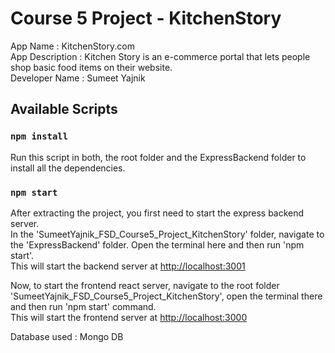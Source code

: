 # Course 5 Project - KitchenStory
App Name : KitchenStory.com <br />
App Description : Kitchen Story is an e-commerce portal that lets people shop basic food items on their website. <br />
Developer Name : Sumeet Yajnik

## Available Scripts

### `npm install`

Run this script in both, the root folder and the ExpressBackend folder to install all the dependencies.

### `npm start`

After extracting the project, you first need to start the express backend server.<br />
In the 'SumeetYajnik_FSD_Course5_Project_KitchenStory' folder, navigate to the 'ExpressBackend' folder. Open the terminal here and then run 'npm start'.<br />
This will start the backend server at [http://localhost:3001](http://localhost:3001)

Now, to start the frontend react server, navigate to the root folder 'SumeetYajnik_FSD_Course5_Project_KitchenStory', open the terminal there and then run 'npm start' command.<br />
This will start the frontend server at [http://localhost:3000](http://localhost:3000)

Database used : Mongo DB
